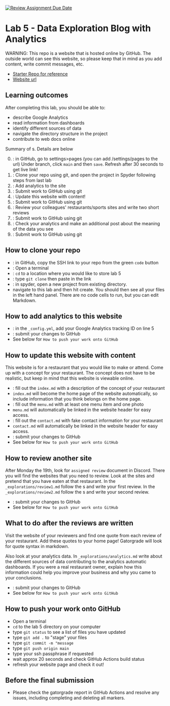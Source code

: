 [![Review Assignment Due Date](https://classroom.github.com/assets/deadline-readme-button-24ddc0f5d75046c5622901739e7c5dd533143b0c8e959d652212380cedb1ea36.svg)](https://classroom.github.com/a/RbaYQTOJ)
# Lab 5 - Data Exploration Blog with Analytics

WARNING: This repo is a website that is hosted online by GitHub. The outside
world can see this website, so please keep that in mind as you add
content, write commit messages, etc.

- [Starter Repo for reference](https://github.com/allegheny-college-cmpsc-105-spring-2024/lab05-resto-starter)
- [Website url](https://allegheny-college-cmpsc-105-spring-2024.github.io/lab05-resto-starter/)

## Learning outcomes

After completing this lab, you should be able to:

- describe Google Analytics
- read information from dashboards
- identify different sources of data
- navigate the directory structure in the project
- contribute to web docs online



Summary of  s. Details are below

0.  : in GitHub, go to settings>pages (you can add /settings/pages to the url)
   Under branch, click  `main` and then `save`. Refresh after 30 seconds to get live link!
1.  : Clone your repo using git, and open the project in Spyder
   following steps from last lab
2.  : Add analytics to the site
3.  : Submit work to GitHub using git
4.  : Update this website with content!
5.  : Submit work to GitHub using git
6.  : Review your colleagues' restaurants/sports sites and write two short reviews
7.  : Submit work to GitHub using git
8.  : Check your analytics and make an additional post about the meaning of the data you see
9.  : Submit work to GitHub using git

## How to clone your repo

-  : in GitHub, copy the SSH link to your repo from the green `code` button
-  : Open a terminal
-  : `cd` to a location where you would like to store lab 5
-  : type `git clone` then paste in the link
-  : in spyder, open a new project from existing directory.
  - navigate to this lab and then hit create. You should then see all your files
    in the left hand panel. There are no code cells to run, but you can edit
    Markdown.

## How to add analytics to this website

-  : in the `_config.yml`, add your Google Analytics tracking ID on line 5
-  : submit your changes to GitHub
  - See below for `How to push your work onto GitHub`

## How to update this website with content

This website is for a restaurant that you would like to make or attend.
Come up with a concept for your restaurant. The concept does not have to be
realistic, but keep in mind that this website is viewable online.

-  : fill out the `index.md` with a description of the concept of your restaurant
  - `index.md` will become the home page of the website automatically, so include
    information that you think belongs on the home page.
-  : fill out the `menu.md` with at least one menu item and one photo
  - `menu.md` will automatically be linked in the website header for easy access.
-  : fill out the `contact.md` with fake contact information for your restaurant
  - `contact.md` will automatically be linked in the website header for easy access.
-  : submit your changes to GitHub
  - See below for `How to push your work onto GitHub`

## How to review another site

After Monday the 19th, look for `assigned review` document in Discord.
There you will find the websites that you need to review. Look at the sites and pretend
that you have eaten at that restaurant. In the `_explorations/review1.md` follow the
 s and write your first review. In the `_explorations/review2.md` follow the  s
and write your second review.

-  : submit your changes to GitHub
  - See below for `How to push your work onto GitHub`

## What to do after the reviews are written

Visit the website of your reviewers and find one quote from each review of
your restaurant. Add these quotes to your home page! Gatorgrade will look
for quote syntax in markdown.

Also look at your analytics data. In `_explorations/analytics.md` write about the
different sources of data contributing to the analytics automatic dashboards.
If you were a real restaurant owner, explain how this information could help
you improve your business and why you came to your conclusions.

-  : submit your changes to GitHub
  - See below for `How to push your work onto GitHub`

## How to push your work onto GitHub

- Open a terminal
- `cd` to the lab 5 directory on your computer
- type `git status` to see a list of files you have updated
- type `git add .` to "stage" your files
- type `git commit -m "message`
- type `git push origin main`
- type your ssh passphrase if requested
- wait approx 20 seconds and check GitHub Actions build status
- refresh your website page and check it out!

## Before the final submission

- Please check the gatorgrade report in GitHub Actions and resolve
  any issues, including completing and deleting all markers.
